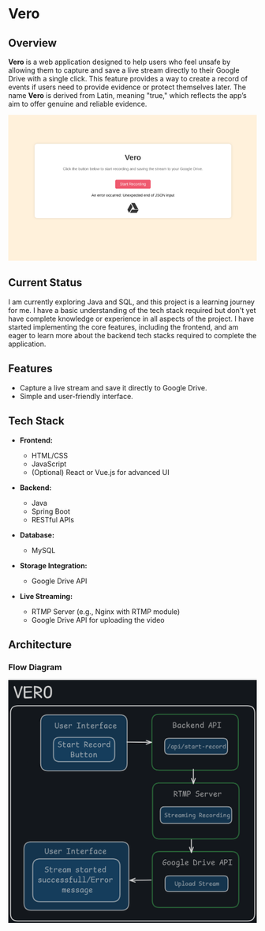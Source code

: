 # Vero

## Overview

**Vero** is a web application designed to help users who feel unsafe by allowing them to capture and save a live stream directly to their Google Drive with a single click. This feature provides a way to create a record of events if users need to provide evidence or protect themselves later. The name **Vero** is derived from Latin, meaning "true," which reflects the app’s aim to offer genuine and reliable evidence.

<img src="https://github.com/hari-shadow/vero/blob/8493fc2558bfb9a60afa0d5c916d89ebd28d9bf7/assets/vero_user_interface.png" alt="Flow of the project" width="600"/>

## Current Status

I am currently exploring Java and SQL, and this project is a learning journey for me. I have a basic understanding of the tech stack required but don't yet have complete knowledge or experience in all aspects of the project. I have started implementing the core features, including the frontend, and am eager to learn more about the backend tech stacks required to complete the application.

## Features

- Capture a live stream and save it directly to Google Drive.
- Simple and user-friendly interface.

## Tech Stack

- **Frontend:**
  - HTML/CSS
  - JavaScript
  - (Optional) React or Vue.js for advanced UI

- **Backend:**
  - Java
  - Spring Boot
  - RESTful APIs

- **Database:**
  - MySQL

- **Storage Integration:**
  - Google Drive API

- **Live Streaming:**
  - RTMP Server (e.g., Nginx with RTMP module)
  - Google Drive API for uploading the video

## Architecture

### Flow Diagram
<img src="https://github.com/hari-shadow/vero/blob/2f113108432a8eddb9afa347e5ead28557eac5fd/assets/vero_flowdiagram.png" alt="Flow of the project" width="600"/>

